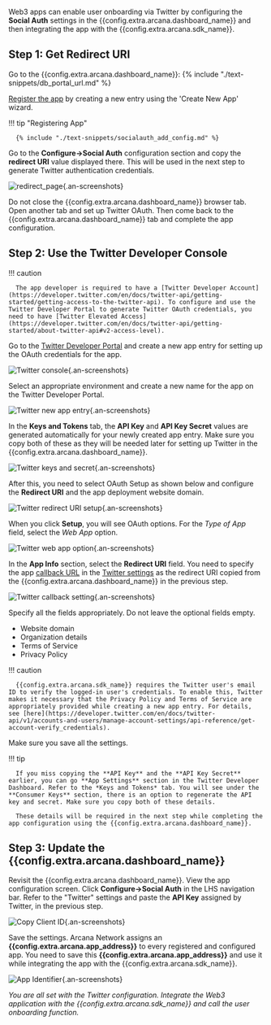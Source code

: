 Web3 apps can enable user onboarding via Twitter by configuring the **Social Auth** settings in the {{config.extra.arcana.dashboard_name}} and then integrating the app with the {{config.extra.arcana.sdk_name}}.

## Step 1: Get Redirect URI

Go to the {{config.extra.arcana.dashboard_name}}: {% include "./text-snippets/db_portal_url.md" %}

[Register the app]({{page.meta.arcana.root_rel_path}}/howto/config_dapp.md#step-2-register-application) by creating a new entry using the 'Create New App' wizard. 

!!! tip "Registering App"
    
      {% include "./text-snippets/socialauth_add_config.md" %}

Go to the **Configure->Social Auth** configuration section and copy the **redirect URI** value displayed there. This will be used in the next step to generate Twitter authentication credentials.

![redirect_page](/img/an_dApp_config_redirect_uri.png){.an-screenshots}

Do not close the {{config.extra.arcana.dashboard_name}} browser tab. Open another tab and set up Twitter OAuth. Then come back to the {{config.extra.arcana.dashboard_name}} tab and complete the app configuration.

## Step 2: Use the Twitter Developer Console

!!! caution

      The app developer is required to have a [Twitter Developer Account](https://developer.twitter.com/en/docs/twitter-api/getting-started/getting-access-to-the-twitter-api). To configure and use the Twitter Developer Portal to generate Twitter OAuth credentials, you need to have [Twitter Elevated Access](https://developer.twitter.com/en/docs/twitter-api/getting-started/about-twitter-api#v2-access-level). 

Go to the [Twitter Developer Portal](https://developer.twitter.com/en/portal/projects-and-apps) and create a new app entry for setting up the OAuth credentials for the app.

![Twitter console](/img/an_dApp_twitter_dev_console.png){.an-screenshots}

Select an appropriate environment and create a new name for the app on the Twitter Developer Portal.

![Twitter new app entry](/img/twitter_new_app_setup.png){.an-screenshots}

In the **Keys and Tokens** tab, the **API Key** and **API Key Secret** values are generated automatically for your newly created app entry. Make sure you copy both of these as they will be needed later for setting up Twitter in the {{config.extra.arcana.dashboard_name}}. 
 
![Twitter keys and secret](/img/twitter_new_app_keys_secret.png){.an-screenshots}

After this, you need to select OAuth Setup as shown below and configure the **Redirect URI** and the app deployment website domain.

![Twitter redirect URI setup](/img/twitter_oauth_settings.png){.an-screenshots}

When you click **Setup**, you will see OAuth options.  For the *Type of App* field, select the *Web App* option.

![Twitter web app option](/img/twitter_oauth_typeofapp.png){.an-screenshots}

In the **App Info** section, select the **Redirect URI** field. You need to specify the app [callback URL](https://developer.twitter.com/en/docs/apps/callback-urls) in the [Twitter settings](https://www.cozmoslabs.com/docs/profile-builder-2/add-ons/social-connect/create-twitter-app-social-connect/) as the redirect URI copied from the {{config.extra.arcana.dashboard_name}} in the previous step. 

![Twitter callback setting](/img/twitter_callback_url_setting.png){.an-screenshots}

Specify all the fields appropriately. Do not leave the optional fields empty.

- Website domain
- Organization details
- Terms of Service
- Privacy Policy

!!! caution

      {{config.extra.arcana.sdk_name}} requires the Twitter user's email ID to verify the logged-in user's credentials. To enable this, Twitter makes it necessary that the Privacy Policy and Terms of Service are appropriately provided while creating a new app entry. For details, see [here](https://developer.twitter.com/en/docs/twitter-api/v1/accounts-and-users/manage-account-settings/api-reference/get-account-verify_credentials).

Make sure you save all the settings.

!!! tip 

      If you miss copying the **API Key** and the **API Key Secret** earlier, you can go **App Settings** section in the Twitter Developer Dashboard. Refer to the *Keys and Tokens* tab. You will see under the **Consumer Keys** section, there is an option to regenerate the API key and secret. Make sure you copy both of these details.

      These details will be required in the next step while completing the app configuration using the {{config.extra.arcana.dashboard_name}}.

## Step 3: Update the {{config.extra.arcana.dashboard_name}}

Revisit the {{config.extra.arcana.dashboard_name}}. View the app configuration screen. Click **Configure->Social Auth** in the LHS navigation bar. Refer to the "Twitter" settings and paste the **API Key** assigned by Twitter, in the previous step. 

![Copy Client ID](/img/an_dApp_twitter_config.png){.an-screenshots}

Save the settings. Arcana Network assigns an **{{config.extra.arcana.app_address}}** to every registered and configured app. You need to save this **{{config.extra.arcana.app_address}}** and use it while integrating the app with the {{config.extra.arcana.sdk_name}}. 

![App Identifier](/img/an_db_app_address.png){.an-screenshots}

*You are all set with the Twitter configuration. Integrate the Web3 application with the {{config.extra.arcana.sdk_name}} and call the user onboarding function.*